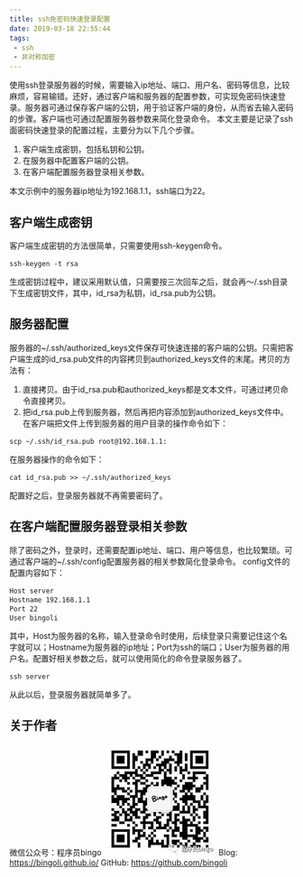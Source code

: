 ```yaml
---
title: ssh免密码快速登录配置
date: 2019-03-18 22:55:44
tags:
 - ssh
 - 非对称加密
---
```


使用ssh登录服务器的时候，需要输入ip地址、端口、用户名、密码等信息，比较麻烦，容易输错。还好，通过客户端和服务器的配置参数，可实现免密码快速登录。服务器可通过保存客户端的公钥，用于验证客户端的身份，从而省去输入密码的步骤。客户端也可通过配置服务器参数来简化登录命令。
本文主要是记录了ssh面密码快速登录的配置过程，主要分为以下几个步骤。
1. 客户端生成密钥，包括私钥和公钥。
2. 在服务器中配置客户端的公钥。
3. 在客户端配置服务器登录相关参数。

本文示例中的服务器ip地址为192.168.1.1，ssh端口为22。

## 客户端生成密钥
客户端生成密钥的方法很简单，只需要使用ssh-keygen命令。
```
ssh-keygen -t rsa
```
生成密钥过程中，建议采用默认值，只需要按三次回车之后，就会再～/.ssh目录下生成密钥文件，其中，id_rsa为私钥，id_rsa.pub为公钥。

## 服务器配置
服务器的~/.ssh/authorized_keys文件保存可快速连接的客户端的公钥。只需把客户端生成的id_rsa.pub文件的内容拷贝到authorized_keys文件的末尾。拷贝的方法有：
1. 直接拷贝。由于id_rsa.pub和authorized_keys都是文本文件，可通过拷贝命令直接拷贝。
2. 把id_rsa.pub上传到服务器，然后再把内容添加到authorized_keys文件中。
在客户端把文件上传到服务器的用户目录的操作命令如下：
```
scp ~/.ssh/id_rsa.pub root@192.168.1.1:
```
在服务器操作的命令如下：
```
cat id_rsa.pub >> ~/.ssh/authorized_keys
```
配置好之后，登录服务器就不再需要密码了。

## 在客户端配置服务器登录相关参数
除了密码之外，登录时，还需要配置ip地址、端口、用户等信息，也比较繁琐。可通过客户端的~/.ssh/config配置服务器的相关参数简化登录命令。
config文件的配置内容如下：
```
Host server
Hostname 192.168.1.1
Port 22
User bingoli
```
其中，Host为服务器的名称，输入登录命令时使用，后续登录只需要记住这个名字就可以；Hostname为服务器的ip地址；Port为ssh的端口；User为服务器的用户名。配置好相关参数之后，就可以使用简化的命令登录服务器了。
```
ssh server
```
从此以后，登录服务器就简单多了。

## 关于作者
微信公众号：程序员bingo
![公众号：程序员bingo](bingo_wechat.jpeg)
Blog: https://bingoli.github.io/
GitHub: https://github.com/bingoli



